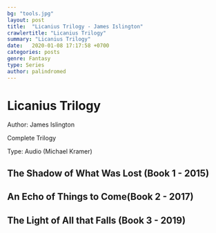```yaml
---
bg: "tools.jpg"
layout: post
title:  "Licanius Trilogy - James Islington"
crawlertitle: "Licanius Trilogy"
summary: "Licanius Trilogy"
date:   2020-01-08 17:17:58 +0700
categories: posts
genre: Fantasy
type: Series
author: palindromed
---
```


# Licanius Trilogy

Author: James Islington

Complete Trilogy

Type: Audio (Michael Kramer)

## The Shadow of What Was Lost (Book 1 - 2015)

## An Echo of Things to Come(Book 2 - 2017)

## The Light of All that Falls (Book 3 - 2019)
